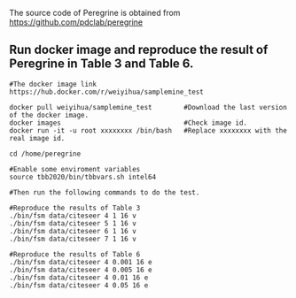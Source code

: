 The source code of Peregrine is obtained from https://github.com/pdclab/peregrine

## Run docker image and reproduce the result of Peregrine in Table 3 and Table 6.
    
```shell
#The docker image link
https://hub.docker.com/r/weiyihua/samplemine_test

docker pull weiyihua/samplemine_test        #Download the last version of the docker image. 
docker images                               #Check image id.
docker run -it -u root xxxxxxxx /bin/bash   #Replace xxxxxxxx with the real image id. 

cd /home/peregrine

#Enable some enviroment variables
source tbb2020/bin/tbbvars.sh intel64

#Then run the following commands to do the test. 
```

```shell
#Reproduce the results of Table 3
./bin/fsm data/citeseer 4 1 16 v
./bin/fsm data/citeseer 5 1 16 v
./bin/fsm data/citeseer 6 1 16 v
./bin/fsm data/citeseer 7 1 16 v

#Reproduce the results of Table 6
./bin/fsm data/citeseer 4 0.001 16 e
./bin/fsm data/citeseer 4 0.005 16 e
./bin/fsm data/citeseer 4 0.01 16 e
./bin/fsm data/citeseer 4 0.05 16 e
```
 
